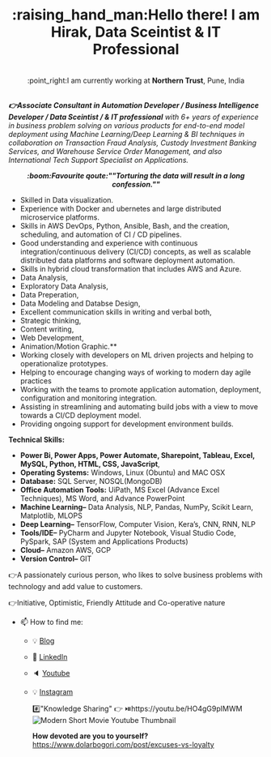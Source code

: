 <!DOCTYPE html>
<html>
<head>
</head>

<body>

<h1 align="center" >:raising_hand_man:Hello there! I am Hirak, Data Sceintist & IT Professional</h1>

<p align="center"> <br>:point_right:I am currently working at <strong>Northern Trust</strong>, Pune, India</br>

   <br><em><strong>👉Associate Consultant in Automation Developer / Business Intelligence Developer / Data Sceintist / & IT professional</strong> with 6+ years of experience in business problem solving on various products for end-to-end model deployment using Machine Learning/Deep Learning & BI techniques in collaboration on Transaction Fraud Analysis, Custody Investment Banking Services, and Warehouse Service Order Management, and also International Tech Support Specialist on Applications.</em></br>

<p align="center"> <em><strong>:boom:Favourite qoute:""Torturing the data will result in a long confession.""</strong></em>

</p>
</body>
</html>

   
   * Skilled in Data visualization.
   * Experience with Docker and ubernetes and large distributed microservice platforms.
   * Skills in AWS DevOps, Python, Ansible, Bash, and the creation, scheduling, and automation of CI / CD pipelines.
   * Good understanding and experience with continuous integration/continuous delivery (CI/CD) concepts, as well as scalable distributed data platforms and software deployment automation.
   * Skills in hybrid cloud transformation that includes AWS and Azure.
   * Data Analysis, 
   * Exploratory Data Analysis, 
   * Data Preperation, 
   * Data Modeling and Databse Design, 
   * Excellent communication skills in writing and verbal both, 
   * Strategic thinking, 
   * Content writing, 
   * Web Development,
   * Animation/Motion Graphic.**
   * Working closely with developers on ML driven projects and helping to operationalize prototypes.
   * Helping to encourage changing ways of working to modern day agile practices
   * Working with the teams to promote application automation, deployment, configuration and monitoring integration.
   * Assisting in streamlining and automating build jobs with a view to move towards a CI/CD deployment model.
   * Providing ongoing support for development environment builds.

      
 ****Technical Skills:****
 
   - **Power Bi, Power Apps, Power Automate, Sharepoint, Tableau, Excel, MySQL, Python, HTML, CSS, JavaScript**, 
   - **Operating Systems:** Windows, Linux (Obuntu) and MAC OSX
   - **Database:** SQL Server, NOSQL(MongoDB)
   - **Office Automation Tools:** UiPath, MS Excel (Advance Excel Techniques), MS Word, and Advance PowerPoint
   - **Machine Learning–** Data Analysis, NLP, Pandas, NumPy, Scikit Learn, Matplotlib, MLOPS
   - **Deep Learning–** TensorFlow, Computer Vision, Kera’s, CNN, RNN, NLP
   - **Tools/IDE–** PyCharm and Jupyter Notebook, Visual Studio Code, PySpark, SAP (System and Applications Products)
   - **Cloud–** Amazon AWS, GCP
   - **Version Control–** GIT



:point_right:A passionately curious person, who likes to solve business problems with technology and 
add value to customers.

:point_right:Initiative, Optimistic, Friendly Attitude and Co-operative nature

- 📫 How to find me: 
  - :bulb: [Blog](https://www.dolarbogori.com/blog/)
  - :office: [LinkedIn](https://www.linkedin.com/in/hirak-saharia)
  - :speaker: [Youtube](https://www.youtube.com/c/HirakNEVlogs)
  - :bulb: [Instagram](https://www.instagram.com/hirak_ne)


     #️⃣"Knowledge Sharing"
      :point_right: ⏯️https://youtu.be/HO4gG9pIMWM
     ![Modern Short Movie Youtube Thumbnail](https://user-images.githubusercontent.com/64422300/152303068-01c65242-2c81-429f-b7ef-fb11682082ae.png)
     
     **How devoted are you to yourself?**
      https://www.dolarbogori.com/post/excuses-vs-loyalty

